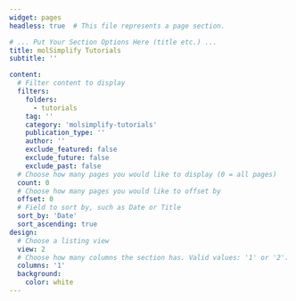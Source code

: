 ```yaml
---
widget: pages
headless: true  # This file represents a page section.

# ... Put Your Section Options Here (title etc.) ...
title: molSimplify Tutorials
subtitle: ''

content:
  # Filter content to display
  filters:
    folders:
      - tutorials
    tag: ''
    category: 'molsimplify-tutorials'
    publication_type: ''
    author: ''
    exclude_featured: false
    exclude_future: false
    exclude_past: false
  # Choose how many pages you would like to display (0 = all pages)
  count: 0
  # Choose how many pages you would like to offset by
  offset: 0
  # Field to sort by, such as Date or Title
  sort_by: 'Date'
  sort_ascending: true
design:
  # Choose a listing view
  view: 2
  # Choose how many columns the section has. Valid values: '1' or '2'.
  columns: '1'
  background:
    color: white
---
```

